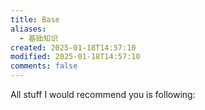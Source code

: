 ```yaml
---
title: Base
aliases:
  - 基础知识
created: 2025-01-18T14:57:10
modified: 2025-01-18T14:57:10
comments: false
---
```


All stuff I would recommend you is following: